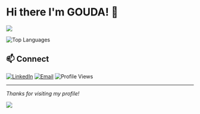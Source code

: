 # Hi there I'm GOUDA! 👋


<p align="=left"><img src="https://i.imgur.com/A6bWGFl.gif"/></p>
 


![Top Languages](https://github-readme-stats-eight-theta.vercel.app/api/top-langs/?username=abdelrahman-gouda&layout=compact&langs_count=8&theme=nightowl)



## 📫 Connect

[![LinkedIn](https://img.shields.io/badge/LinkedIn-blue?logo=linkedin)](https://www.linkedin.com/in/abdelrahman-gouda-899700233)
[![Email](https://img.shields.io/badge/Email-grey?logo=gmail)](mailto:abdulrahmangoda@hotmail.com)
![Profile Views](https://komarev.com/ghpvc/?username=AbdulrahmanGODA&style=flat-square) 

---

*Thanks for visiting my profile!*
</p>
<img src="https://imgur.com/rilHVxA.png"/>
</p>
